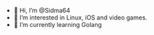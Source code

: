 - 👋 Hi, I’m @Sidma64
- 👀 I’m interested in Linux, iOS and video games.
- 🌱 I’m currently learning Golang
